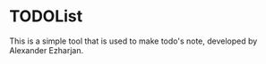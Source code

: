 # TODOList
This is a simple tool that is used to make todo's note, developed by Alexander Ezharjan.


<br>
